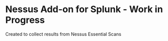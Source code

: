 # Nessus Add-on for Splunk - Work in Progress

Created to collect results from Nessus Essential Scans
